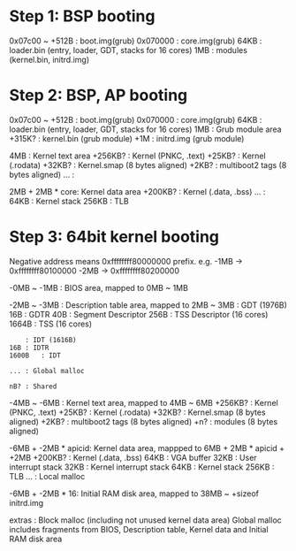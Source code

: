 # Step 1: BSP booting
0x07c00 ~ +512B	: boot.img(grub)
0x070000	: core.img(grub)
64KB		: loader.bin (entry, loader, GDT, stacks for 16 cores)
1MB		: modules (kernel.bin, initrd.img)

# Step 2: BSP, AP booting
0x07c00 ~ +512B	: boot.img(grub)
0x070000	: core.img(grub)
64KB		: loader.bin (entry, loader, GDT, stacks for 16 cores)
1MB		: Grub module area
	+315K?	: kernel.bin (grub module)
	+1M	: initrd.img (grub module)

4MB		: Kernel text area
	+256KB?	: Kernel (PNKC, .text)
	+25KB?	: Kernel (.rodata)
	+32KB?	: Kernel.smap (8 bytes aligned)
	+2KB?	: multiboot2 tags (8 bytes aligned)
	...	:

2MB + 2MB * core: Kernel data area
	+200KB?	: Kernel (.data, .bss)
	...	: 
	64KB	: Kernel stack
	256KB	: TLB

# Step 3: 64bit kernel booting
Negative address means 0xffffffff80000000 prefix.
e.g.	-1MB -> 0xffffffff80100000
	-2MB -> 0xffffffff80200000

-0MB ~ -1MB	: BIOS area, mapped to 0MB ~ 1MB

-2MB ~ -3MB	: Description table area, mapped to 2MB ~ 3MB
		: GDT (1976B)
	16B	: GDTR
	40B	: Segment Descriptor
	256B	: TSS Descriptor (16 cores)
	1664B	: TSS (16 cores)
	
		: IDT (1616B)
	16B	: IDTR
	1600B	: IDT
	
	...	: Global malloc
	
	nB?	: Shared

-4MB ~ -6MB	: Kernel text area, mapped to 4MB ~ 6MB
	+256KB?	: Kernel (PNKC, .text)
	+25KB?	: Kernel (.rodata)
	+32KB?	: Kernel.smap (8 bytes aligned)
	+2KB?	: multiboot2 tags (8 bytes aligned)
	+n?	: modules (8 bytes aligned)

-6MB + -2MB * apicid: Kernel data area, mappped to 6MB + 2MB * apicid + +2MB
	+200KB?	: Kernel (.data, .bss)
	64KB	: VGA buffer
	32KB	: User interrupt stack
	32KB	: Kernel interrupt stack
	64KB	: Kernel stack
	256KB	: TLB
	...	: Local malloc

-6MB + -2MB * 16: Initial RAM disk area, mapped to 38MB ~ +sizeof initrd.img

extras		: Block malloc (including not unused kernel data area)
		  Global malloc includes fragments from BIOS, Description table, 
		    Kernel data and Initial RAM disk area

